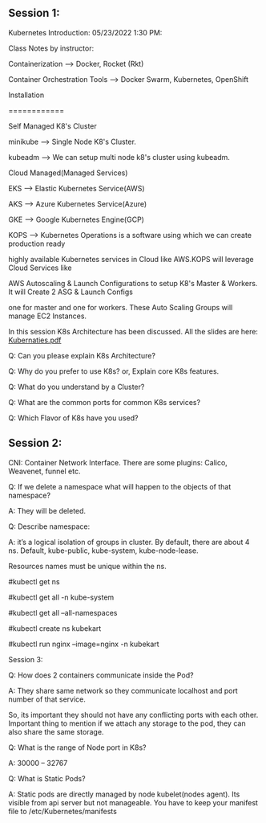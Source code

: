 ## Session 1: 

Kubernetes Introduction: 05/23/2022 1:30 PM:

Class Notes by instructor:

Containerization --\> Docker, Rocket (Rkt)

Container Orchestration Tools --\> Docker Swarm, Kubernetes, OpenShift

Installation

============

Self Managed K8's Cluster

minikube --\> Single Node K8's Cluster.

kubeadm --\> We can setup multi node k8's cluster using kubeadm.

Cloud Managed(Managed Services)

EKS --\> Elastic Kubernetes Service(AWS)

AKS --\> Azure Kubernetes Service(Azure)

GKE --\> Google Kubernetes Engine(GCP)

KOPS --\> Kubernetes Operations is a software using which we can create
production ready

highly available Kubernetes services in Cloud like AWS.KOPS will
leverage Cloud Services like

AWS Autoscaling & Launch Configurations to setup K8's Master & Workers.
It will Create 2 ASG & Launch Configs

one for master and one for workers. These Auto Scaling Groups will
manage EC2 Instances.

In this session K8s Architecture has been discussed. All the slides are
here: [Kubernaties.pdf](file:///D:\Mithun%20Videos\K8s\Kubernaties.pdf)

Q: Can you please explain K8s Architecture?

Q: Why do you prefer to use K8s? or, Explain core K8s features.

Q: What do you understand by a Cluster?

Q: What are the common ports for common K8s services?

Q: Which Flavor of K8s have you used?

## Session 2:

CNI: Container Network Interface. There are some plugins: Calico,
Weavenet, funnel etc.

Q: If we delete a namespace what will happen to the objects of that
namespace?

A: They will be deleted.

Q: Describe namespace:

A: it’s a logical isolation of groups in cluster. By default, there are
about 4 ns. Default, kube-public, kube-system, kube-node-lease.

Resources names must be unique within the ns.

\#kubectl get ns

\#kubectl get all -n kube-system

\#kubectl get all –all-namespaces

\#kubectl create ns kubekart

\#kubectl run nginx –image=nginx -n kubekart

Session 3:

Q: How does 2 containers communicate inside the Pod?

A: They share same network so they communicate localhost and port number
of that service.

So, its important they should not have any conflicting ports with each
other. Important thing to mention if we attach any storage to the pod,
they can also share the same storage.

Q: What is the range of Node port in K8s?

A: 30000 – 32767

Q: What is Static Pods?

A: Static pods are directly managed by node kubelet(nodes agent). Its
visible from api server but not manageable. You have to keep your
manifest file to /etc/Kubernetes/manifests
